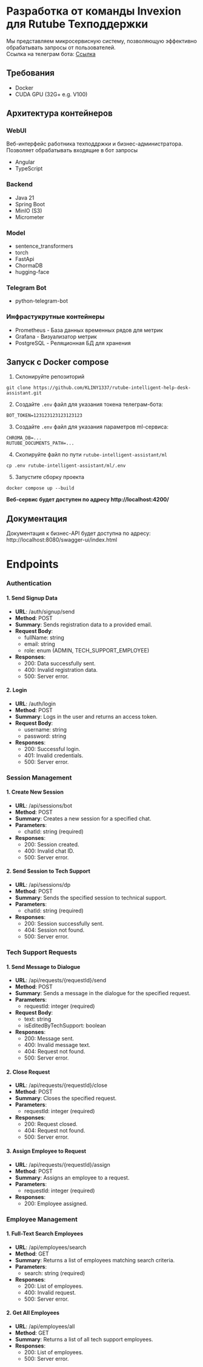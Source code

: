 # Разработка от команды Invexion для Rutube Техподдержки 

Мы представляем микросервисную систему, позволяющую эффективно обрабатывать запросы от пользователей.
<br/>
Ссылка на телеграм бота: [Ссылка](https://t.me/testINVEXION_bot)
## Требования

- Docker
- CUDA GPU (32G+ e.g. V100)

## Архитектура контейнеров
### WebUI
Веб-интерфейс работника техподдржки и бизнес-администратора. Позволяет обрабатывать входящие в бот запросы

- Angular
- TypeScript

### Backend

- Java 21
- Spring Boot
- MinIO (S3)
- Micrometer

### Model

- sentence_transformers
- torch
- FastApi
- ChormaDB
- hugging-face

### Telegram Bot

- python-telegram-bot

### Инфрастукрутные контейнеры
- Prometheus - База данных временных рядов для метрик
- Grafana - Визуализатор метрик
- PostgreSQL - Реляционная БД для хранения 

## Запуск с Docker compose

1. Склонируйте репозиторий
```shell
git clone https://github.com/KLINY1337/rutube-intelligent-help-desk-assistant.git
```

2. Создайте `.env` файл для указания токена телеграм-бота:
```
BOT_TOKEN=123123123123123123
```
3. Создайте `.env` файл для указания параметров ml-сервиса:
```
CHROMA_DB=...
RUTUBE_DOCUMENTS_PATH=...
```
4. Скопируйте файл по пути `rutube-intelligent-assistant/ml`

```shell
cp .env rutube-intelligent-assistant/ml/.env
```
5. Запустите сборку проекта
```shell
docker compose up --build
```

**Веб-сервис будет доступен по адресу http://localhost:4200/**

## Документация 

Документация к бизнес-API будет доступна по адресу: http://localhost:8080/swagger-ui/index.html

# Endpoints

### Authentication

#### 1. Send Signup Data
- **URL**: /auth/signup/send
- **Method**: POST
- **Summary**: Sends registration data to a provided email.
- **Request Body**:
    - fullName: string
    - email: string
    - role: enum (ADMIN, TECH_SUPPORT_EMPLOYEE)
- **Responses**:
    - 200: Data successfully sent.
    - 400: Invalid registration data.
    - 500: Server error.

#### 2. Login
- **URL**: /auth/login
- **Method**: POST
- **Summary**: Logs in the user and returns an access token.
- **Request Body**:
    - username: string
    - password: string
- **Responses**:
    - 200: Successful login.
    - 401: Invalid credentials.
    - 500: Server error.

### Session Management

#### 1. Create New Session
- **URL**: /api/sessions/bot
- **Method**: POST
- **Summary**: Creates a new session for a specified chat.
- **Parameters**:
    - chatId: string (required)
- **Responses**:
    - 200: Session created.
    - 400: Invalid chat ID.
    - 500: Server error.

#### 2. Send Session to Tech Support
- **URL**: /api/sessions/dp
- **Method**: POST
- **Summary**: Sends the specified session to technical support.
- **Parameters**:
    - chatId: string (required)
- **Responses**:
    - 200: Session successfully sent.
    - 404: Session not found.
    - 500: Server error.

### Tech Support Requests

#### 1. Send Message to Dialogue
- **URL**: /api/requests/{requestId}/send
- **Method**: POST
- **Summary**: Sends a message in the dialogue for the specified request.
- **Parameters**:
    - requestId: integer (required)
- **Request Body**:
    - text: string
    - isEditedByTechSupport: boolean
- **Responses**:
    - 200: Message sent.
    - 400: Invalid message text.
    - 404: Request not found.
    - 500: Server error.

#### 2. Close Request
- **URL**: /api/requests/{requestId}/close
- **Method**: POST
- **Summary**: Closes the specified request.
- **Parameters**:
    - requestId: integer (required)
- **Responses**:
    - 200: Request closed.
    - 404: Request not found.
    - 500: Server error.

#### 3. Assign Employee to Request
- **URL**: /api/requests/{requestId}/assign
- **Method**: POST
- **Summary**: Assigns an employee to a request.
- **Parameters**:
    - requestId: integer (required)
- **Responses**:
    - 200: Employee assigned.

### Employee Management

#### 1. Full-Text Search Employees
- **URL**: /api/employees/search
- **Method**: GET
- **Summary**: Returns a list of employees matching search criteria.
- **Parameters**:
    - search: string (required)
- **Responses**:
    - 200: List of employees.
    - 400: Invalid request.
    - 500: Server error.

#### 2. Get All Employees
- **URL**: /api/employees/all
- **Method**: GET
- **Summary**: Returns a list of all tech support employees.
- **Responses**:
    - 200: List of employees.
    - 500: Server error.
